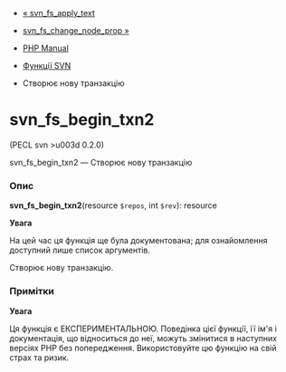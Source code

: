 - [« svn_fs_apply_text](function.svn-fs-apply-text.md)
- [svn_fs_change_node_prop »](function.svn-fs-change-node-prop.md)

- [PHP Manual](index.md)
- [Функції SVN](ref.svn.md)
- Створює нову транзакцію

# svn_fs_begin_txn2

(PECL svn \>u003d 0.2.0)

svn_fs_begin_txn2 — Створює нову транзакцію

### Опис

**svn_fs_begin_txn2**(resource `$repos`, int `$rev`): resource

**Увага**

На цей час ця функція ще була документована; для
ознайомлення доступний лише список аргументів.

Створює нову транзакцію.

### Примітки

**Увага**

Ця функція є ЕКСПЕРИМЕНТАЛЬНОЮ. Поведінка цієї функції, її ім'я
і документація, що відноситься до неї, можуть змінитися в наступних версіях
PHP без попередження. Використовуйте цю функцію на свій страх та ризик.
